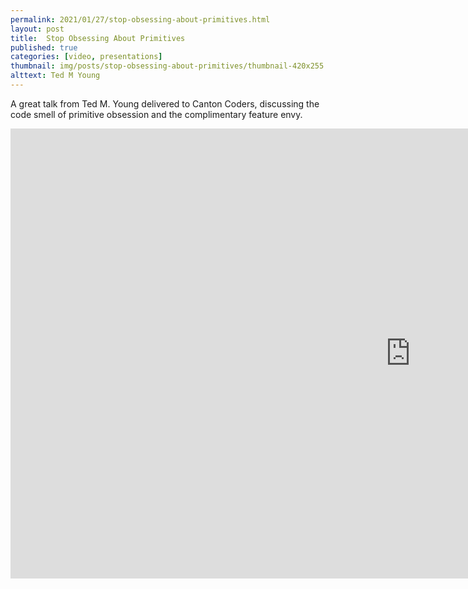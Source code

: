 ```yaml
---
permalink: 2021/01/27/stop-obsessing-about-primitives.html
layout: post
title:  Stop Obsessing About Primitives
published: true
categories: [video, presentations]
thumbnail: img/posts/stop-obsessing-about-primitives/thumbnail-420x255.webp
alttext: Ted M Young
--- 
```


A great talk from Ted M. Young delivered to Canton Coders, discussing the code smell of primitive obsession and 
the complimentary feature envy.

<iframe width="1280" height="720" src="https://www.youtube.com/embed/sTkzQaXyVFA" frameborder="0" allow="accelerometer; autoplay; clipboard-write; encrypted-media; gyroscope; picture-in-picture" allowfullscreen></iframe>